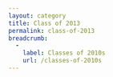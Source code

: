 ```yaml
---
layout: category
title: Class of 2013
permalink: class-of-2013
breadcrumb:
  -
    label: Classes of 2010s
    url: /classes-of-2010s
---
```

